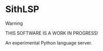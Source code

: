 # SithLSP

> [!WARNING]
> THIS SOFTWARE IS A WORK IN PROGRESS!

An experimental Python language server.
